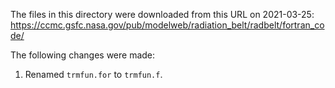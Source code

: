 The files in this directory were downloaded from this URL on 2021-03-25:
https://ccmc.gsfc.nasa.gov/pub/modelweb/radiation_belt/radbelt/fortran_code/

The following changes were made:

1. Renamed `trmfun.for` to `trmfun.f`.
